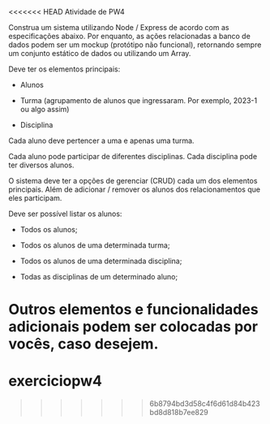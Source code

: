 <<<<<<< HEAD
Atividade de PW4 

Construa um sistema utilizando Node / Express de acordo com as especificações abaixo. Por enquanto, as ações relacionadas a banco de dados podem ser um mockup (protótipo não funcional), retornando sempre um conjunto estático de dados ou utilizando um Array.


Deve ter os elementos principais:

- Alunos

- Turma (agrupamento de alunos que ingressaram. Por exemplo, 2023-1 ou algo assim)

- Disciplina



Cada aluno deve pertencer a uma e apenas uma turma.

Cada aluno pode participar de diferentes disciplinas. Cada disciplina pode ter diversos alunos.



O sistema deve ter a opções de gerenciar (CRUD) cada um dos elementos principais. Além de adicionar / remover os alunos dos relacionamentos que eles participam.



Deve ser possível listar os alunos:

- Todos os alunos;

- Todos os alunos de uma determinada turma;

- Todos os alunos de uma determinada disciplina;

- Todas as disciplinas de um determinado aluno;





Outros elementos e funcionalidades adicionais podem ser colocadas por vocês, caso desejem.
=======
# exerciciopw4
>>>>>>> 6b8794bd3d58c4f6d61d84b423bd8d818b7ee829
